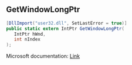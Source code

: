 ## GetWindowLongPtr

```csharp
[DllImport("user32.dll", SetLastError = true)]
public static extern IntPtr GetWindowLongPtr(
   IntPtr hWnd,
   int nIndex
);
```

Microsoft documentation: [Link](https://learn.microsoft.com/en-us/windows/win32/api/winuser/nf-winuser-getwindowlongptra)

